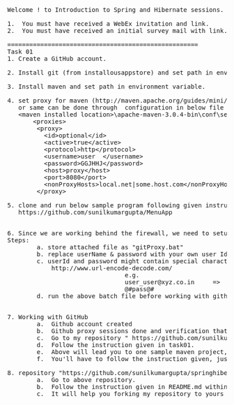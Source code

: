 <pre>
Welcome ! to Introduction to Spring and Hibernate sessions.  

1.	You must have received a WebEx invitation and link.
2.	You must have received an initial survey mail with link.

====================================================
Task 01
1. Create a GitHub account.

2. Install git (from installousappstore) and set path in environment variable.

3. Install maven and set path in environment variable.

4. set proxy for maven (http://maven.apache.org/guides/mini/guide-proxies.html)
   or same can be done through  configuration in below file 
   &lt;maven installed location>\apache-maven-3.0.4-bin\conf\settings.xml
	   &lt;proxies>
		&lt;proxy>
		  &lt;id>optional&lt;/id>
		  &lt;active>true&lt;/active>
		  &lt;protocol>http&lt;/protocol>
		  &lt;username>user  &lt;/username>
		  &lt;password>GGJHHJ&lt;/password>
		  &lt;host>proxy&lt;/host>
		  &lt;port>8080&lt;/port>
		  &lt;nonProxyHosts>local.net|some.host.com&lt;/nonProxyHosts>
		&lt;/proxy>
	
5. clone and run below sample program following given instruction in below URL, to test if your setup is all done.
   https://github.com/sunilkumargupta/MenuApp


6. Since we are working behind the firewall, we need to setup proxies for using github
Steps:
        a. store attached file as "gitProxy.bat"
        b. replace userName & password with your own user Id "user_user@persistent.co.in" and Password "@#pass@#"
        c. userId and password might contain special characters so we need to encode email Id & password for setting proxy (you may use below link).
            http://www.url-encode-decode.com/
                                e.g.
                                user_user@xyz.co.in     =>  user_user%40xyz.co.in
                                @#pass@#                       =>  %40%23pass%40%23
        d. run the above batch file before working with github through command prompt


7. Working with GitHub
        a.  Github account created
        b.  Github proxy sessions done and verification that they are working
        c.  Go to my repository " https://github.com/sunilkumargupta/springhibernatesession/tree/master/task01"
        d.  Follow the instruction given in task01. 
        e.  Above will lead you to one sample maven project, 
        f.  You'll have to follow the instruction given, just to verify & confirm if our setup is done and we are ready to move further.   
                                
8. repository "https://github.com/sunilkumargupta/springhibernatesession" is going to be our main repository and all have to be sync with it.
        a.  Go to above repository.
        b.  Follow the instruction given in README.md within the same.
        c.  It will help you forking my repository to yours and we’ll keep our repository always in sync.


</pre>
